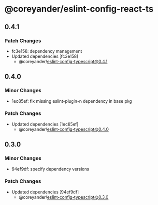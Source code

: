 # @coreyander/eslint-config-react-ts

## 0.4.1

### Patch Changes

- fc3e158: dependency management
- Updated dependencies [fc3e158]
  - @coreyander/eslint-config-typescript@0.4.1

## 0.4.0

### Minor Changes

- 1ec85ef: fix missing eslint-plugin-n dependency in base pkg

### Patch Changes

- Updated dependencies [1ec85ef]
  - @coreyander/eslint-config-typescript@0.4.0

## 0.3.0

### Minor Changes

- 94ef9df: specify dependency versions

### Patch Changes

- Updated dependencies [94ef9df]
  - @coreyander/eslint-config-typescript@0.3.0

